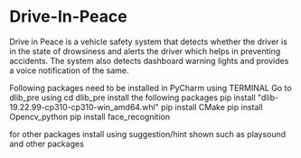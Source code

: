 # Drive-In-Peace

Drive in Peace is a vehicle safety system that detects whether the driver is in the state of drowsiness and alerts the driver which helps in preventing accidents. The system also detects dashboard warning lights and provides a voice notification of the same.

Following packages need to be installed in PyCharm using TERMINAL
Go to dlib_pre using cd dlib_pre
install the following packages 
pip install "dlib-19.22.99-cp310-cp310-win_amd64.whl"
pip install CMake
pip install Opencv_python
pip install face_recognition

for other packages install using suggestion/hint shown
such as playsound and other packages
